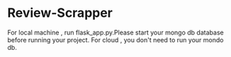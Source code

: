 # Review-Scrapper

For local machine , run flask_app.py.Please start your mongo db database before running your project.
For cloud , you don't need to run your mondo db.
